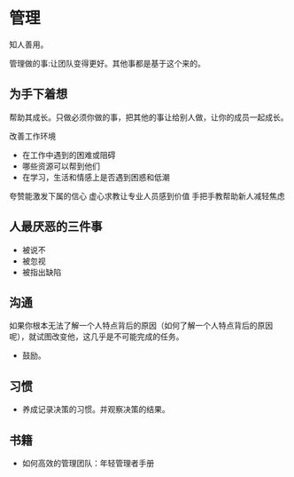 # 管理
知人善用。

管理做的事:让团队变得更好。其他事都是基于这个来的。

## 为手下着想
帮助其成长。只做必须你做的事，把其他的事让给别人做，让你的成员一起成长。

改善工作环境
* 在工作中遇到的困难或阻碍
* 哪些资源可以帮到他们
* 在学习，生活和情感上是否遇到困惑和低潮

夸赞能激发下属的信心
虚心求教让专业人员感到价值
手把手教帮助新人减轻焦虑

## 人最厌恶的三件事
* 被说不
* 被忽视
* 被指出缺陷

## 沟通
如果你根本无法了解一个人特点背后的原因（如何了解一个人特点背后的原因呢），就试图改变他，这几乎是不可能完成的任务。

* 鼓励。

## 习惯
* 养成记录决策的习惯。并观察决策的结果。

## 书籍
* 如何高效的管理团队：年轻管理者手册